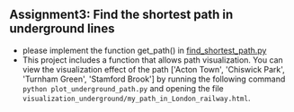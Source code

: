 ## Assignment3: Find the shortest path in underground lines 
- please implement the  function get_path() in [find_shortest_path.py](find_shortest_path.py) 
- This project includes a function that allows path visualization. You can view the visualization effect of the path ['Acton Town', 'Chiswick Park', 'Turnham Green', 'Stamford Brook'] by running the following command `python plot_underground_path.py` and opening the file
`visualization_underground/my_path_in_London_railway.html`.

